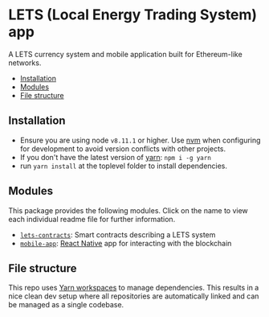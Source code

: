 # LETS (Local Energy Trading System) app

A LETS currency system and mobile application built for Ethereum-like networks.

<!-- MarkdownTOC -->

- [Installation](#installation)
- [Modules](#modules)
- [File structure](#file-structure)

<!-- /MarkdownTOC -->

## Installation

- Ensure you are using node `v8.11.1` or higher. Use [nvm](https://github.com/creationix/nvm) when configuring for development to avoid version conflicts with other projects.
- If you don't have the latest version of [yarn](https://yarnpkg.com): `npm i -g yarn`
- run `yarn install` at the toplevel folder to install dependencies.

## Modules

This package provides the following modules. Click on the name to view each individual readme file for further information.

- [`lets-contracts`](lets-contracts/README.md): Smart contracts describing a LETS system
- [`mobile-app`](mobile-app/README.md): [React Native](https://facebook.github.io/react-native/) app for interacting with the blockchain

## File structure

This repo uses [Yarn workspaces](https://yarnpkg.com/lang/en/docs/workspaces/) to manage dependencies. This results in a nice clean dev setup where all repositories are automatically linked and can be managed as a single codebase.
